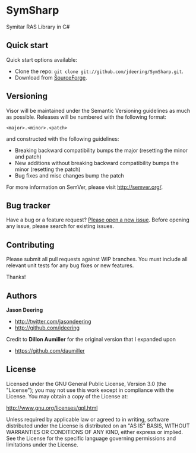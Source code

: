 
SymSharp
=====
Symitar RAS Library in C#


## Quick start

Quick start options available:

* Clone the repo: `git clone git://github.com/jdeering/SymSharp.git`.
* Download from [SourceForge](https://sourceforge.net/projects/symsharp/).



## Versioning

Visor will be maintained under the Semantic Versioning guidelines as much as possible. Releases will be numbered with the following format:

`<major>.<minor>.<patch>`

and constructed with the following guidelines:

* Breaking backward compatibility bumps the major (resetting the minor and patch)
* New additions without breaking backward compatibility bumps the minor (resetting the patch)
* Bug fixes and misc changes bump the patch

For more information on SemVer, please visit http://semver.org/.



## Bug tracker

Have a bug or a feature request? [Please open a new issue](https://github.com/jdeering/SymSharp/issues). Before opening any issue, please search for existing issues.



## Contributing

Please submit all pull requests against WIP branches. You must include all relevant unit tests for any bug fixes or new features.

Thanks!



## Authors

**Jason Deering**

+ http://twitter.com/jasondeering
+ http://github.com/jdeering

Credit to **Dillon Aumiller** for the original version that I expanded upon
+ https://github.com/daumiller

## License

Licensed under the GNU General Public License, Version 3.0 (the "License"); you may not use this work except in compliance with the License. You may obtain a copy of the License at:

   http://www.gnu.org/licenses/gpl.html

Unless required by applicable law or agreed to in writing, software distributed under the License is distributed on an "AS IS" BASIS, WITHOUT WARRANTIES OR CONDITIONS OF ANY KIND, either express or implied. See the License for the specific language governing permissions and limitations under the License.